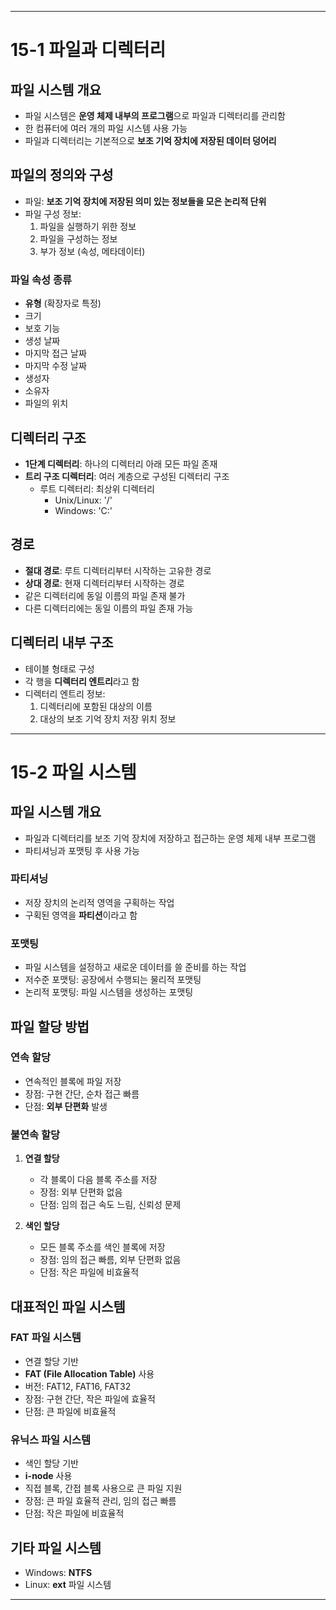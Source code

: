 

---

# 15-1 파일과 디렉터리

## 파일 시스템 개요

- 파일 시스템은 **운영 체제 내부의 프로그램**으로 파일과 디렉터리를 관리함
- 한 컴퓨터에 여러 개의 파일 시스템 사용 가능
- 파일과 디렉터리는 기본적으로 **보조 기억 장치에 저장된 데이터 덩어리**

## 파일의 정의와 구성

- 파일: **보조 기억 장치에 저장된 의미 있는 정보들을 모은 논리적 단위**
- 파일 구성 정보:
  1. 파일을 실행하기 위한 정보
  2. 파일을 구성하는 정보
  3. 부가 정보 (속성, 메타데이터)

### 파일 속성 종류

- **유형** (확장자로 특정)
- 크기
- 보호 기능
- 생성 날짜
- 마지막 접근 날짜
- 마지막 수정 날짜
- 생성자
- 소유자
- 파일의 위치

## 디렉터리 구조

- **1단계 디렉터리**: 하나의 디렉터리 아래 모든 파일 존재
- **트리 구조 디렉터리**: 여러 계층으로 구성된 디렉터리 구조
  - 루트 디렉터리: 최상위 디렉터리
    - Unix/Linux: '/'
    - Windows: 'C:\'

## 경로

- **절대 경로**: 루트 디렉터리부터 시작하는 고유한 경로
- **상대 경로**: 현재 디렉터리부터 시작하는 경로
- 같은 디렉터리에 동일 이름의 파일 존재 불가
- 다른 디렉터리에는 동일 이름의 파일 존재 가능

## 디렉터리 내부 구조

- 테이블 형태로 구성
- 각 행을 **디렉터리 엔트리**라고 함
- 디렉터리 엔트리 정보:
  1. 디렉터리에 포함된 대상의 이름
  2. 대상의 보조 기억 장치 저장 위치 정보

---

# 15-2 파일 시스템

## 파일 시스템 개요

- 파일과 디렉터리를 보조 기억 장치에 저장하고 접근하는 운영 체제 내부 프로그램
- 파티셔닝과 포맷팅 후 사용 가능

### 파티셔닝

- 저장 장치의 논리적 영역을 구획하는 작업
- 구획된 영역을 **파티션**이라고 함

### 포맷팅

- 파일 시스템을 설정하고 새로운 데이터를 쓸 준비를 하는 작업
- 저수준 포맷팅: 공장에서 수행되는 물리적 포맷팅
- 논리적 포맷팅: 파일 시스템을 생성하는 포맷팅

## 파일 할당 방법

### 연속 할당

- 연속적인 블록에 파일 저장
- 장점: 구현 간단, 순차 접근 빠름
- 단점: **외부 단편화** 발생

### 불연속 할당

1. **연결 할당**
   
   - 각 블록이 다음 블록 주소를 저장
   - 장점: 외부 단편화 없음
   - 단점: 임의 접근 속도 느림, 신뢰성 문제

2. **색인 할당**
   
   - 모든 블록 주소를 색인 블록에 저장
   - 장점: 임의 접근 빠름, 외부 단편화 없음
   - 단점: 작은 파일에 비효율적

## 대표적인 파일 시스템

### FAT 파일 시스템

- 연결 할당 기반
- **FAT (File Allocation Table)** 사용
- 버전: FAT12, FAT16, FAT32
- 장점: 구현 간단, 작은 파일에 효율적
- 단점: 큰 파일에 비효율적

### 유닉스 파일 시스템

- 색인 할당 기반
- **i-node** 사용
- 직접 블록, 간접 블록 사용으로 큰 파일 지원
- 장점: 큰 파일 효율적 관리, 임의 접근 빠름
- 단점: 작은 파일에 비효율적

## 기타 파일 시스템

- Windows: **NTFS**
- Linux: **ext** 파일 시스템

---
